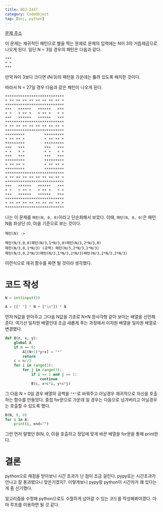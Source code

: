 ```yaml
---
title: BOJ-2447
category: CodeObject
tag: [boj, python]
---
```


[문제 주소](https://www.acmicpc.net/problem/2447)

이 문제는 재귀적인 패턴으로 별을 찍는 문제로 문제의 입력에는 N이 3의 거듭제곱으로 나오게 된다. 일단 N = 3일 경우의 패턴은 다음과 같다.
```
***
* *
***
```
만약 N이 3보다 크다면 (N/3)의 패턴을 가운데는 뚫려 있도록 배치한 것이다.

따라서 N = 27일 경우 다음과 같은 패턴이 나오게 된다.
```
***************************
* ** ** ** ** ** ** ** ** *
***************************
***   ******   ******   ***
* *   * ** *   * ** *   * *
***   ******   ******   ***
***************************
* ** ** ** ** ** ** ** ** *
***************************
*********         *********
* ** ** *         * ** ** *
*********         *********
***   ***         ***   ***
* *   * *         * *   * *
***   ***         ***   ***
*********         *********
* ** ** *         * ** ** *
*********         *********
***************************
* ** ** ** ** ** ** ** ** *
***************************
***   ******   ******   ***
* *   * ** *   * ** *   * *
***   ******   ******   ***
***************************
* ** ** ** ** ** ** ** ** *
***************************
```

나는 이 문제를 `패턴(N, 0, 0)`이라고 단순화해서 보았다. 이때, `패턴(N, 0, 0)`은 패턴 N을 좌상단 (0, 0)을 기준으로 보는 것이다.
```
패턴(N) ->

패턴(N/3,0,0)패턴(N/3,1*N/3,0)패턴(N/3,2*N/3,0)
패턴(N/3,0,1*N/3) (공백) 패턴(N/3,2*N/3,1*N/3)
패턴(N/3,0,2*N/3)패턴(N/3,1*N/3,2*N/3)패턴(N/3,2*N/3,2*N/3)
```
이런식으로 재귀 함수를 짜면 될 것이라 생각했다.

# 코드 작성
```python
N = int(input())

A = ([" "] * N + ["\n"]) * N
```
먼저 N값을 받아주고 그다음 N값을 기초로 N*N 정사각형 같아 보이는 배열을 선언해준다. 여기선 일차원 배열인데 조금 새롭게 푸는 과정에서 이차원 배열을 일차원 배열로 변경했다.
```python
def B(n, x, y):
    global A
    if n == 0:
        A[(N+1)*y+x] = "*"
        return
    c = n//3
    for i in range(3):
        for j in range(3):
            if i == 1 and j == 1:
                continue
            B(c, x+c*i, y+c*j)
```
그 다음 N = 0일 경우 배열의 공백을 `"*"`로 바꿔주고 아닐경우 재귀적으로 자신을 호출하는 함수를 만들었다. 중첩 for문으로 가운데 일 경우는 다음으로 넘겨버리고 아닐경우는 호출할 수 있도록 했다.

```python
B(N, 0, 0)
for i in A:
    print(i, end="")
```
그런 먼저 말했던 B(N, 0, 0)을 호출하고 정답에 맞게 바꾼 배열을 for문을 통해 print한다.

# 결론
python으로 채점을 받아보니 시간 초과가 난 점이 조금 걸린다.
pypy로는 시간초과가 안나고 잘 통과됐으니 맞은거겠지?. 이렇게보니 pypy랑 python이 시간차가 꽤 있다는게 좀 신기했다.

알고리즘을 수정해 python으로도 수월하게 넘어갈 수 있는 코드를 작성해봐야겠다. 아마 루프를 이용하면 될 것 같다.